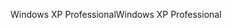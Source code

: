 <span data-ttu-id="dc76d-101">Windows XP Professional</span><span class="sxs-lookup"><span data-stu-id="dc76d-101">Windows XP Professional</span></span>
